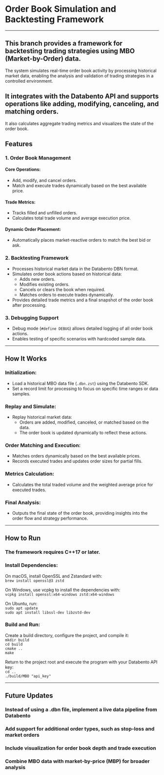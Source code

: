 # Order Book Simulation and Backtesting Framework

---
## This branch provides a framework for backtesting trading strategies using MBO (Market-by-Order) data. 
The system simulates real-time order book activity by processing historical market data, enabling the analysis and validation of trading strategies in a controlled environment.


## It integrates with the Databento API and supports operations like adding, modifying, canceling, and matching orders. 
It also calculates aggregate trading metrics and visualizes the state of the order book.

## Features

### 1. Order Book Management

#### Core Operations:
- Add, modify, and cancel orders.
- Match and execute trades dynamically based on the best available price.

#### Trade Metrics:
- Tracks filled and unfilled orders.
- Calculates total trade volume and average execution price.

#### Dynamic Order Placement:
- Automatically places market-reactive orders to match the best bid or ask.

### 2. Backtesting Framework
- Processes historical market data in the Databento DBN format.
- Simulates order book actions based on historical data:
  - Adds new orders.
  - Modifies existing orders.
  - Cancels or clears the book when required.
  - Matches orders to execute trades dynamically.
- Provides detailed trade metrics and a final snapshot of the order book after processing.

### 3. Debugging Support
- Debug mode (`#define DEBUG`) allows detailed logging of all order book actions.
- Enables testing of specific scenarios with hardcoded sample data.

---

## How It Works

### Initialization:
- Load a historical MBO data file (`.dbn.zst`) using the Databento SDK.
- Set a record limit for processing to focus on specific time ranges or data samples.

### Replay and Simulate:
- Replay historical market data:
  - Orders are added, modified, canceled, or matched based on the data.
  - The order book is updated dynamically to reflect these actions.

### Order Matching and Execution:
- Matches orders dynamically based on the best available prices.
- Records executed trades and updates order sizes for partial fills.

### Metrics Calculation:
- Calculates the total traded volume and the weighted average price for executed trades.

### Final Analysis:
- Outputs the final state of the order book, providing insights into the order flow and strategy performance.

---

## How to Run

### The framework requires **C++17** or later.

### Install Dependencies:  
On macOS, install OpenSSL and Zstandard with:  
`brew install openssl@3 zstd`  

On Windows, use vcpkg to install the dependencies with:  
`vcpkg install openssl:x64-windows zstd:x64-windows`  

On Ubuntu, run:  
`sudo apt update`  
`sudo apt install libssl-dev libzstd-dev`  

### Build and Run:  
Create a build directory, configure the project, and compile it:  
`mkdir build`  
`cd build`  
`cmake ..`  
`make`  

Return to the project root and execute the program with your Databento API key:  
`cd ..`  
`./build/MBO "api_key"`

---

## Future Updates

### Instead of using a .dbn file, implement a live data pipeline from Databento
### Add support for additional order types, such as stop-loss and market orders
### Include visualization for order book depth and trade execution
### Combine MBO data with market-by-price (MBP) for broader analysis